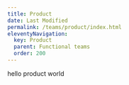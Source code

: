 ```yaml
---
title: Product
date: Last Modified 
permalink: /teams/product/index.html
eleventyNavigation:
  key: Product
  parent: Functional teams
  order: 200
---
```

hello product world
